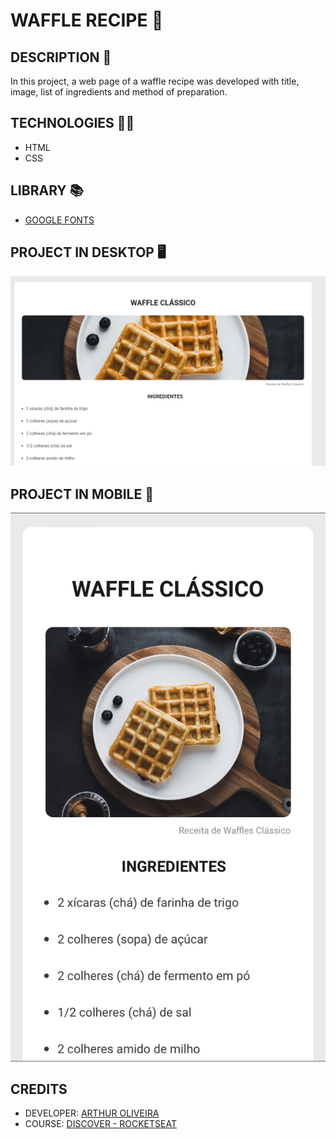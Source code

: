 # WAFFLE RECIPE 🧇

## DESCRIPTION 📃
In this project, a web page of a waffle recipe was developed with title,
image, list of ingredients and method of preparation.

## TECHNOLOGIES 👩‍💻
* HTML
* CSS

## LIBRARY 📚
* [GOOGLE FONTS](https://fonts.google.com/)

## PROJECT IN DESKTOP 🖥️
![PRINT FROM TOP OF THE PAGE ON DESKTOP](images/desktop.png)

## PROJECT IN MOBILE 📱
![PRINT FROM TOP OF THE PAGE ON MOBILE](images/mobile.png)

## CREDITS
* DEVELOPER: [ARTHUR OLIVEIRA](https://github.com/Th-uro)
* COURSE: [DISCOVER - ROCKETSEAT](https://www.rocketseat.com.br/)